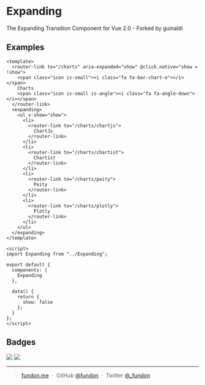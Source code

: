 # Expanding

The Expanding Transition Component for Vue 2.0 - Forked by guinaldi

## Examples

```vue
<template>
  <router-link to="/charts" aria-expanded="show" @click.native="show = !show">
    <span class="icon is-small"><i class="fa fa-bar-chart-o"></i></span>
    Charts
    <span class="icon is-small is-angle"><i class="fa fa-angle-down"></i></span>
  </router-link>
  <expanding>
    <ul v-show="show">
      <li>
        <router-link to="/charts/chartjs">
          ChartJs
        </router-link>
      </li>
      <li>
        <router-link to="/charts/chartist">
          Chartist
        </router-link>
      </li>
      <li>
        <router-link to="/charts/peity">
          Peity
        </router-link>
      </li>
      <li>
        <router-link to="/charts/plotly">
          Plotly
        </router-link>
      </li>
    </ul>
  </expanding>
</template>

<script>
import Expanding from "../Expanding";

export default {
  components: {
    Expanding
  },

  data() {
    return {
      show: false
    };
  }
};
</script>
```

## Badges

![](https://img.shields.io/badge/license-MIT-blue.svg)
![](https://img.shields.io/badge/status-stable-green.svg)

---

> [fundon.me](https://fundon.me) &nbsp;&middot;&nbsp;
> GitHub [@fundon](https://github.com/fundon) &nbsp;&middot;&nbsp;
> Twitter [@\_fundon](https://twitter.com/_fundon)
